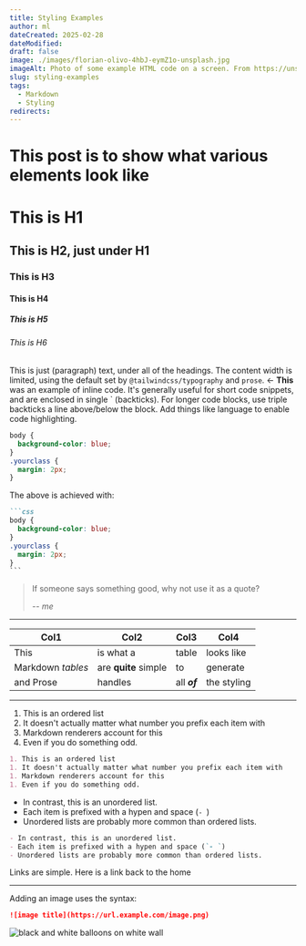 ```yaml
---
title: Styling Examples
author: ml
dateCreated: 2025-02-28
dateModified:
draft: false
image: ./images/florian-olivo-4hbJ-eymZ1o-unsplash.jpg
imageAlt: Photo of some example HTML code on a screen. From https://unsplash.com/photos/lines-of-html-codes-4hbJ-eymZ1o
slug: styling-examples
tags:
  - Markdown
  - Styling
redirects:
---
```


# This post is to show what various elements look like

# This is H1

## This is H2, just under H1

### This is H3

#### This is H4

##### This is H5

###### This is H6

This is just (paragraph) text, under all of the headings. The content width is limited, using the default set by `@tailwindcss/typography` and `prose`. \<- **This** was an example of inline code. It's generally useful for short code snippets, and are enclosed in single ` (backticks). For longer code blocks, use triple backticks a line above/below the block. Add things like language to enable code highlighting.

```css
body {
  background-color: blue;
}
.yourclass {
  margin: 2px;
}
```

The above is achieved with:

````markdown
```css
body {
  background-color: blue;
}
.yourclass {
  margin: 2px;
}
```
````

> If someone says something good, why not use it as a quote?
>
> -- <cite>me</cite>

---

| Col1              | Col2                 | Col3         | Col4        |
| ----------------- | -------------------- | ------------ | ----------- |
| This              | is what a            | table        | looks like  |
| Markdown _tables_ | are **quite** simple | to           | generate    |
| and Prose         | handles              | all **_of_** | the styling |

---

1. This is an ordered list
1. It doesn't actually matter what number you prefix each item with
1. Markdown renderers account for this
1. Even if you do something odd.

```markdown
1. This is an ordered list
1. It doesn't actually matter what number you prefix each item with
1. Markdown renderers account for this
1. Even if you do something odd.
```

- In contrast, this is an unordered list.
- Each item is prefixed with a hypen and space (`- `)
- Unordered lists are probably more common than ordered lists.

```markdown
- In contrast, this is an unordered list.
- Each item is prefixed with a hypen and space (`- `)
- Unordered lists are probably more common than ordered lists.
```

Links are simple. Here is a link back to the home

---

Adding an image uses the syntax:

```markdown
![image title](https://url.example.com/image.png)
```

![black and white balloons on white wall](https://images.unsplash.com/photo-1626624340240-aadc087844fa?q=80&w=1000&auto=format&fit=crop&ixlib=rb-4.0.3&ixid=M3wxMjA3fDB8MHxwaG90by1wYWdlfHx8fGVufDB8fHx8fA%3D%3D)
